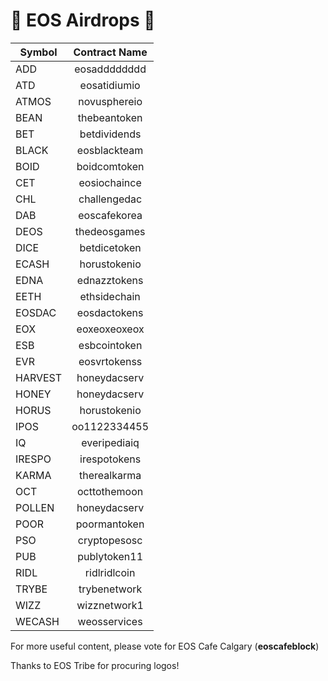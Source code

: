 # 🚀 EOS Airdrops  🚀

| Symbol        | Contract Name |
| ------------- |:-------------:|
| ADD           | eosadddddddd  |
| ATD           | eosatidiumio  |
| ATMOS         | novusphereio  |
| BEAN          | thebeantoken  |
| BET           | betdividends  |
| BLACK         | eosblackteam  |
| BOID          | boidcomtoken  |
| CET           | eosiochaince  |
| CHL           | challengedac  |
| DAB           | eoscafekorea  |
| DEOS          | thedeosgames  |
| DICE          | betdicetoken  |
| ECASH         | horustokenio  |
| EDNA          | ednazztokens  |
| EETH          | ethsidechain  |
| EOSDAC        | eosdactokens  |
| EOX           | eoxeoxeoxeox  |
| ESB           | esbcointoken  |
| EVR           | eosvrtokenss  |
| HARVEST       | honeydacserv  |
| HONEY         | honeydacserv  |
| HORUS         | horustokenio  |
| IPOS          | oo1122334455  |
| IQ            | everipediaiq  |
| IRESPO        | irespotokens  |
| KARMA         | therealkarma  |
| OCT           | octtothemoon  |
| POLLEN        | honeydacserv  |
| POOR          | poormantoken  |
| PSO           | cryptopesosc  |
| PUB           | publytoken11  |
| RIDL          | ridlridlcoin  |
| TRYBE         | trybenetwork  |
| WIZZ          | wizznetwork1  |
| WECASH        | weosservices  |

For more useful content, please vote for EOS Cafe Calgary (**eoscafeblock**)

Thanks to EOS Tribe for procuring logos!
